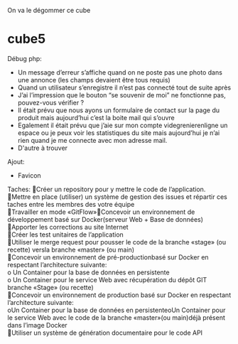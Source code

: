 On va le dégommer ce cube

# cube5


Débug php: 

* Un message d’erreur s’affiche quand on ne poste pas une photo dans une annonce (les champs devaient être tous requis) 
* Quand un utilisateur s’enregistre il n’est pas connecté tout de suite après 
* J’ai l’impression que le bouton “se souvenir de moi” ne fonctionne pas, pouvez-vous vérifier ? 
* Il était prévu que nous ayons un formulaire de contact sur la page du produit mais aujourd’hui c’est la boite mail qui s’ouvre
* Egalement il était prévu que j’aie sur mon compte videgrenierenligne un espace ou je peux voir les statistiques du site mais aujourd’hui je n’ai rien quand je me connecte avec mon adresse mail. 
* D'autre à trouver

Ajout: 

* Favicon


Taches:
Créer un repository pour y mettre le code de l’application. <br>
Mettre en place (utiliser) un système de gestion des issues et répartir ces taches entre les membres des votre équipe <br>
Travailler en mode «GitFlow»Concevoir un environnement de développement basé sur Docker(serveur Web + Base de données) <br>
Apporter les corrections au site Internet <br>
Créer les test unitaires de l’application <br>
Utiliser le merge request pour pousser le code de la branche «stage» (ou recette) versla branche «master» (ou main) <br>
Concevoir un environnement de pré-productionbasé sur Docker en respectant l’architecture suivante: <br>
	o Un Container pour la base de données en persistente <br>
	o Un Container pour le service Web avec récupération du dépôt GIT branche «Stage» (ou recette) <br>
Concevoir un environnement de production basé sur Docker en respectant l’architecture suivante: <br>
	oUn Container pour la base de données en persistenteoUn Container pour le service Web avec le code de la branche «master»(ou main)déjà présent dans l’image Docker <br>
Utiliser un système de génération documentaire pour le code API <br>
